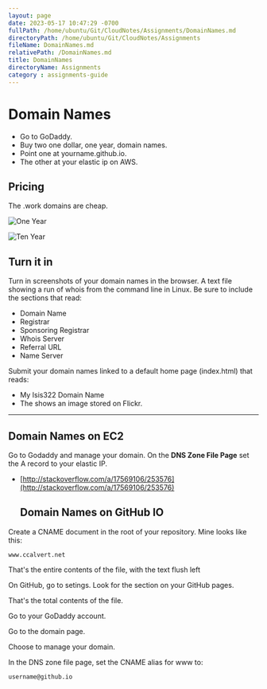 ```yaml
---
layout: page
date: 2023-05-17 10:47:29 -0700
fullPath: /home/ubuntu/Git/CloudNotes/Assignments/DomainNames.md
directoryPath: /home/ubuntu/Git/CloudNotes/Assignments
fileName: DomainNames.md
relativePath: /DomainNames.md
title: DomainNames
directoryName: Assignments
category : assignments-guide
---
```


# Domain Names

- Go to GoDaddy.
- Buy two one dollar, one year, domain names.
- Point one at yourname.github.io.
- The other at your elastic ip on AWS.

## Pricing

The .work domains are cheap.

![One Year](https://drive.google.com/uc?id=0B25UTAlOfPRGVWtzamdCaWI5TFE)

![Ten Year](https://drive.google.com/uc?id=0B25UTAlOfPRGdHlwcDcyY3VJOG8)
          

## Turn it in

Turn in screenshots of your domain names in the browser.
A text file showing a run of whois from the command line in Linux. Be sure to include the sections that read:

- Domain Name
- Registrar
- Sponsoring Registrar
- Whois Server
- Referral URL
- Name Server

Submit your domain names linked to a default home page (index.html) that reads:

- My Isis322 Domain Name
- The shows an image stored on Flickr.

* * *

## Domain Names on EC2

Go to Godaddy and manage your domain. On the **DNS Zone File Page** set the A record to your elastic IP.

*   [http://stackoverflow.com/a/17569106/253576](http://stackoverflow.com/a/17569106/253576)

    ## Domain Names on GitHub IO

Create a CNAME document in the root of your repository. Mine looks like this:

    www.ccalvert.net

That's the entire contents of the file, with the text flush left

On GitHub, go to setings. Look for the section on your GitHub pages.

That's the total contents of the file.

Go to your GoDaddy account.

Go to the domain page.

Choose to manage your domain.

In the DNS zone file page, set the CNAME alias for www to:

    username@github.io


